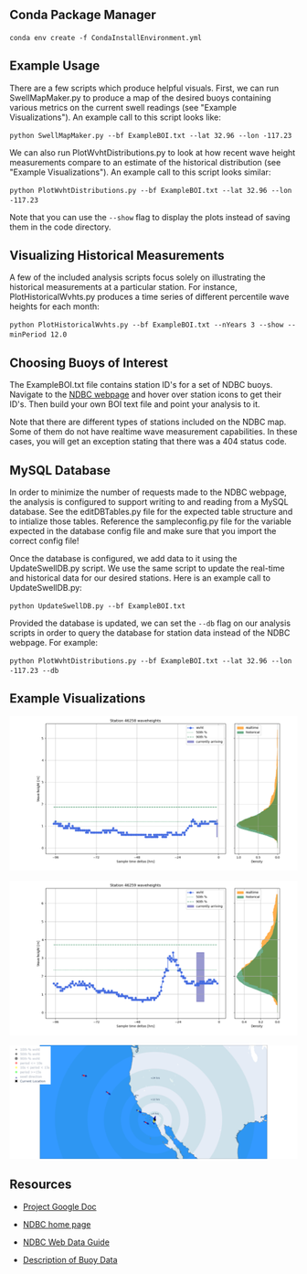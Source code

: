 
## Conda Package Manager

`conda env create -f CondaInstallEnvironment.yml`

## Example Usage

There are a few scripts which produce helpful visuals. 
First, we can run SwellMapMaker.py to produce a map of the desired buoys containing various metrics on the current swell readings (see "Example Visualizations"). 
An example call to this script looks like:

`python SwellMapMaker.py --bf ExampleBOI.txt --lat 32.96 --lon -117.23`

We can also run PlotWvhtDistributions.py to look at how recent wave height measurements compare to an estimate of the historical distribution (see "Example Visualizations").
An example call to this script looks similar:

`python PlotWvhtDistributions.py --bf ExampleBOI.txt --lat 32.96 --lon -117.23`

Note that you can use the `--show` flag to display the plots instead of saving them in the code directory.

## Visualizing Historical Measurements

A few of the included analysis scripts focus solely on illustrating the historical measurements at a particular station.
For instance, PlotHistoricalWvhts.py produces a time series of different percentile wave heights for each month:

`python PlotHistoricalWvhts.py --bf ExampleBOI.txt --nYears 3 --show --minPeriod 12.0`

## Choosing Buoys of Interest

The ExampleBOI.txt file contains station ID's for a set of NDBC buoys. Navigate to the [NDBC webpage](https://www.ndbc.noaa.gov) and hover over station icons to get their ID's.
Then build your own BOI text file and point your analysis to it.

Note that there are different types of stations included on the NDBC map.
Some of them do not have realtime wave measurement capabilities.
In these cases, you will get an exception stating that there was a 404 status code.

## MySQL Database

In order to minimize the number of requests made to the NDBC webpage, the analysis is configured to support writing to and reading from a MySQL database.
See the editDBTables.py file for the expected table structure and to intialize those tables. 
Reference the sampleconfig.py file for the variable expected in the database config file and make sure that you import the correct config file!

Once the database is configured, we add data to it using the UpdateSwellDB.py script. We use the same script to update the real-time and historical data for our desired stations.
Here is an example call to UpdateSwellDB.py:

`python UpdateSwellDB.py --bf ExampleBOI.txt`

Provided the database is updated, we can set the `--db` flag on our analysis scripts in order to query the database for station data instead of the NDBC webpage. 
For example:

`python PlotWvhtDistributions.py --bf ExampleBOI.txt --lat 32.96 --lon -117.23 --db`


## Example Visualizations

![close buoy](./sample_images/closebuoyexample.png)


![far buoy](./sample_images/fartherbuoyexample.png)


![buoy map](./sample_images/buoymapexample.png)

## Resources

- [Project Google Doc](https://docs.google.com/document/d/1HXEw0J6tvZzVh7JCB2amuyUP60e3Qw9Z17ZvJnnqDZo/edit?usp=sharing)

- [NDBC home page](https://www.ndbc.noaa.gov)

- [NDBC Web Data Guide](https://www.ndbc.noaa.gov/docs/ndbc_web_data_guide.pdf)

- [Description of Buoy Data](https://www.ndbc.noaa.gov/measdes.shtml#stdmet)

